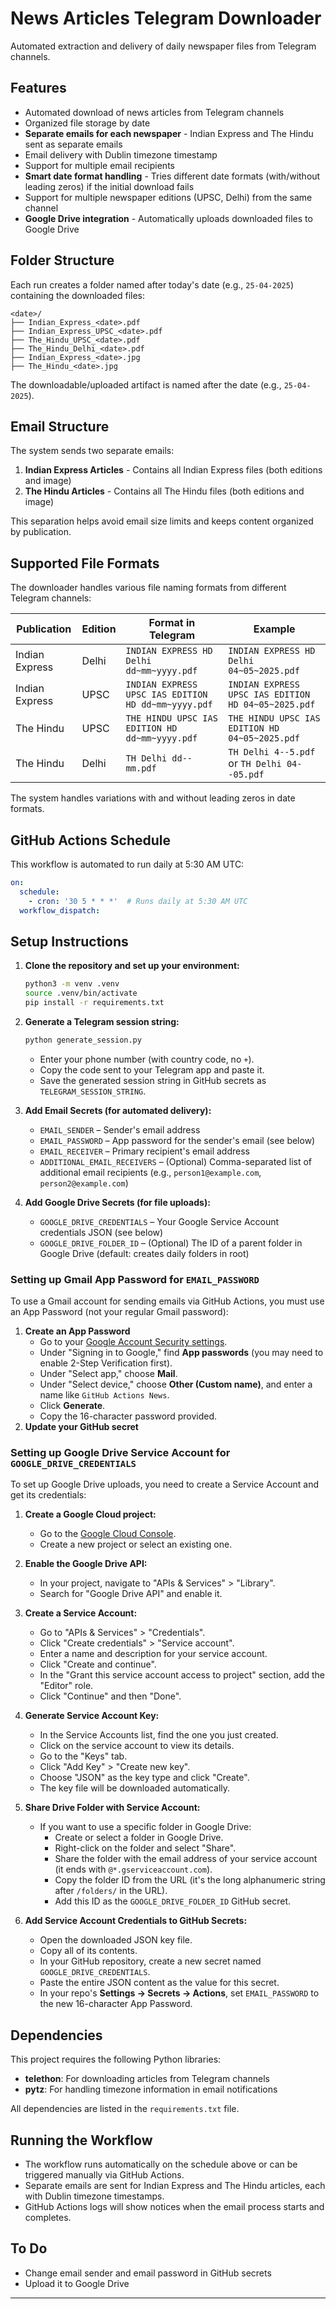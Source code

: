 # News Articles Telegram Downloader

Automated extraction and delivery of daily newspaper files from Telegram channels.

## Features

- Automated download of news articles from Telegram channels
- Organized file storage by date
- **Separate emails for each newspaper** - Indian Express and The Hindu sent as separate emails
- Email delivery with Dublin timezone timestamp
- Support for multiple email recipients
- **Smart date format handling** - Tries different date formats (with/without leading zeros) if the initial download fails
- Support for multiple newspaper editions (UPSC, Delhi) from the same channel
- **Google Drive integration** - Automatically uploads downloaded files to Google Drive

## Folder Structure

Each run creates a folder named after today's date (e.g., `25-04-2025`) containing the downloaded files:

```text
<date>/
├── Indian_Express_<date>.pdf
├── Indian_Express_UPSC_<date>.pdf
├── The_Hindu_UPSC_<date>.pdf
├── The_Hindu_Delhi_<date>.pdf
├── Indian_Express_<date>.jpg
├── The_Hindu_<date>.jpg
```

The downloadable/uploaded artifact is named after the date (e.g., `25-04-2025`).

## Email Structure

The system sends two separate emails:

1. **Indian Express Articles** - Contains all Indian Express files (both editions and image)
2. **The Hindu Articles** - Contains all The Hindu files (both editions and image)

This separation helps avoid email size limits and keeps content organized by publication.

## Supported File Formats

The downloader handles various file naming formats from different Telegram channels:

| Publication | Edition | Format in Telegram | Example |
|-------------|---------|-------------------|---------|
| Indian Express | Delhi | `INDIAN EXPRESS HD Delhi dd~mm~yyyy.pdf` | `INDIAN EXPRESS HD Delhi 04~05~2025.pdf` |
| Indian Express | UPSC | `INDIAN EXPRESS UPSC IAS EDITION HD dd~mm~yyyy.pdf` | `INDIAN EXPRESS UPSC IAS EDITION HD 04~05~2025.pdf` |
| The Hindu | UPSC | `THE HINDU UPSC IAS EDITION HD dd~mm~yyyy.pdf` | `THE HINDU UPSC IAS EDITION HD 04~05~2025.pdf` |
| The Hindu | Delhi | `TH Delhi dd--mm.pdf` | `TH Delhi 4--5.pdf` or `TH Delhi 04--05.pdf` |

The system handles variations with and without leading zeros in date formats.

## GitHub Actions Schedule

This workflow is automated to run daily at 5:30 AM UTC:

```yaml
on:
  schedule:
    - cron: '30 5 * * *'  # Runs daily at 5:30 AM UTC
  workflow_dispatch:
```

## Setup Instructions

1. **Clone the repository and set up your environment:**

    ```sh
    python3 -m venv .venv
    source .venv/bin/activate
    pip install -r requirements.txt
    ```

2. **Generate a Telegram session string:**

    ```sh
    python generate_session.py
    ```

    - Enter your phone number (with country code, no `+`).
    - Copy the code sent to your Telegram app and paste it.
    - Save the generated session string in GitHub secrets as `TELEGRAM_SESSION_STRING`.

3. **Add Email Secrets (for automated delivery):**
    - `EMAIL_SENDER` – Sender's email address
    - `EMAIL_PASSWORD` – App password for the sender's email (see below)
    - `EMAIL_RECEIVER` – Primary recipient's email address
    - `ADDITIONAL_EMAIL_RECEIVERS` – (Optional) Comma-separated list of additional email recipients (e.g., `person1@example.com`, `person2@example.com`)

4. **Add Google Drive Secrets (for file uploads):**
    - `GOOGLE_DRIVE_CREDENTIALS` – Your Google Service Account credentials JSON (see below)
    - `GOOGLE_DRIVE_FOLDER_ID` – (Optional) The ID of a parent folder in Google Drive (default: creates daily folders in root)

### Setting up Gmail App Password for `EMAIL_PASSWORD`

To use a Gmail account for sending emails via GitHub Actions, you must use an App Password (not your regular Gmail password):

1. **Create an App Password**
    - Go to your [Google Account Security settings](https://myaccount.google.com/security).
    - Under "Signing in to Google," find **App passwords** (you may need to enable 2-Step Verification first).
    - Under "Select app," choose **Mail**.
    - Under "Select device," choose **Other (Custom name)**, and enter a name like `GitHub Actions News`.
    - Click **Generate**.
    - Copy the 16-character password provided.
2. **Update your GitHub secret**

### Setting up Google Drive Service Account for `GOOGLE_DRIVE_CREDENTIALS`

To set up Google Drive uploads, you need to create a Service Account and get its credentials:

1. **Create a Google Cloud project:**
   - Go to the [Google Cloud Console](https://console.cloud.google.com/).
   - Create a new project or select an existing one.

2. **Enable the Google Drive API:**
   - In your project, navigate to "APIs & Services" > "Library".
   - Search for "Google Drive API" and enable it.

3. **Create a Service Account:**
   - Go to "APIs & Services" > "Credentials".
   - Click "Create credentials" > "Service account".
   - Enter a name and description for your service account.
   - Click "Create and continue".
   - In the "Grant this service account access to project" section, add the "Editor" role.
   - Click "Continue" and then "Done".

4. **Generate Service Account Key:**
   - In the Service Accounts list, find the one you just created.
   - Click on the service account to view its details.
   - Go to the "Keys" tab.
   - Click "Add Key" > "Create new key".
   - Choose "JSON" as the key type and click "Create".
   - The key file will be downloaded automatically.

5. **Share Drive Folder with Service Account:**
   - If you want to use a specific folder in Google Drive:
     - Create or select a folder in Google Drive.
     - Right-click on the folder and select "Share".
     - Share the folder with the email address of your service account (it ends with `@*.gserviceaccount.com`).
     - Copy the folder ID from the URL (it's the long alphanumeric string after `/folders/` in the URL).
     - Add this ID as the `GOOGLE_DRIVE_FOLDER_ID` GitHub secret.

6. **Add Service Account Credentials to GitHub Secrets:**
   - Open the downloaded JSON key file.
   - Copy all of its contents.
   - In your GitHub repository, create a new secret named `GOOGLE_DRIVE_CREDENTIALS`.
   - Paste the entire JSON content as the value for this secret.
    - In your repo's **Settings → Secrets → Actions**, set `EMAIL_PASSWORD` to the new 16-character App Password.

## Dependencies

This project requires the following Python libraries:

- **telethon**: For downloading articles from Telegram channels
- **pytz**: For handling timezone information in email notifications

All dependencies are listed in the `requirements.txt` file.

## Running the Workflow

- The workflow runs automatically on the schedule above or can be triggered manually via GitHub Actions.
- Separate emails are sent for Indian Express and The Hindu articles, each with Dublin timezone timestamps.
- GitHub Actions logs will show notices when the email process starts and completes.

## To Do

- Change email sender and email password in GitHub secrets
- Upload it to Google Drive

---
